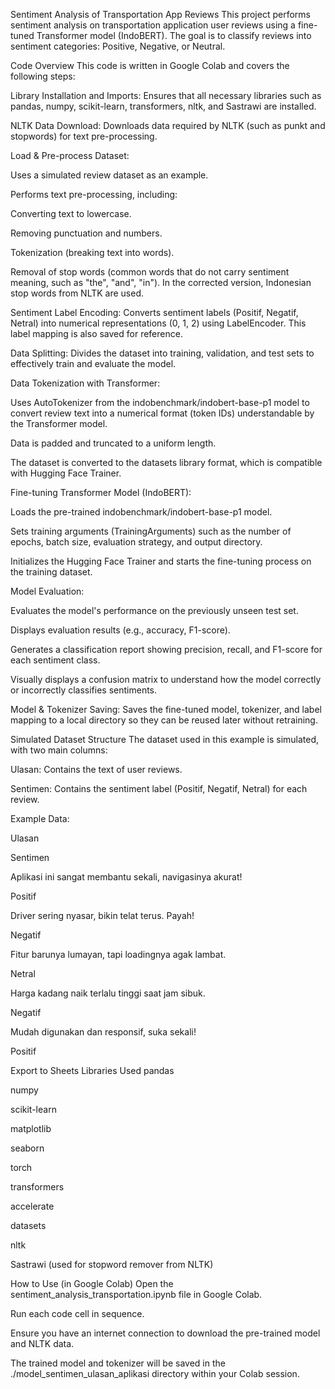 Sentiment Analysis of Transportation App Reviews
This project performs sentiment analysis on transportation application user reviews using a fine-tuned Transformer model (IndoBERT). The goal is to classify reviews into sentiment categories: Positive, Negative, or Neutral.

Code Overview
This code is written in Google Colab and covers the following steps:

Library Installation and Imports: Ensures that all necessary libraries such as pandas, numpy, scikit-learn, transformers, nltk, and Sastrawi are installed.

NLTK Data Download: Downloads data required by NLTK (such as punkt and stopwords) for text pre-processing.

Load & Pre-process Dataset:

Uses a simulated review dataset as an example.

Performs text pre-processing, including:

Converting text to lowercase.

Removing punctuation and numbers.

Tokenization (breaking text into words).

Removal of stop words (common words that do not carry sentiment meaning, such as "the", "and", "in"). In the corrected version, Indonesian stop words from NLTK are used.

Sentiment Label Encoding: Converts sentiment labels (Positif, Negatif, Netral) into numerical representations (0, 1, 2) using LabelEncoder. This label mapping is also saved for reference.

Data Splitting: Divides the dataset into training, validation, and test sets to effectively train and evaluate the model.

Data Tokenization with Transformer:

Uses AutoTokenizer from the indobenchmark/indobert-base-p1 model to convert review text into a numerical format (token IDs) understandable by the Transformer model.

Data is padded and truncated to a uniform length.

The dataset is converted to the datasets library format, which is compatible with Hugging Face Trainer.

Fine-tuning Transformer Model (IndoBERT):

Loads the pre-trained indobenchmark/indobert-base-p1 model.

Sets training arguments (TrainingArguments) such as the number of epochs, batch size, evaluation strategy, and output directory.

Initializes the Hugging Face Trainer and starts the fine-tuning process on the training dataset.

Model Evaluation:

Evaluates the model's performance on the previously unseen test set.

Displays evaluation results (e.g., accuracy, F1-score).

Generates a classification report showing precision, recall, and F1-score for each sentiment class.

Visually displays a confusion matrix to understand how the model correctly or incorrectly classifies sentiments.

Model & Tokenizer Saving: Saves the fine-tuned model, tokenizer, and label mapping to a local directory so they can be reused later without retraining.

Simulated Dataset Structure
The dataset used in this example is simulated, with two main columns:

Ulasan: Contains the text of user reviews.

Sentimen: Contains the sentiment label (Positif, Negatif, Netral) for each review.

Example Data:

Ulasan

Sentimen

Aplikasi ini sangat membantu sekali, navigasinya akurat!

Positif

Driver sering nyasar, bikin telat terus. Payah!

Negatif

Fitur barunya lumayan, tapi loadingnya agak lambat.

Netral

Harga kadang naik terlalu tinggi saat jam sibuk.

Negatif

Mudah digunakan dan responsif, suka sekali!

Positif


Export to Sheets
Libraries Used
pandas

numpy

scikit-learn

matplotlib

seaborn

torch

transformers

accelerate

datasets

nltk

Sastrawi (used for stopword remover from NLTK)

How to Use (in Google Colab)
Open the sentiment_analysis_transportation.ipynb file in Google Colab.

Run each code cell in sequence.

Ensure you have an internet connection to download the pre-trained model and NLTK data.

The trained model and tokenizer will be saved in the ./model_sentimen_ulasan_aplikasi directory within your Colab session.
